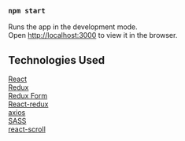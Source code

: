 ### `npm start`

Runs the app in the development mode.<br />
Open [http://localhost:3000](http://localhost:3000) to view it in the browser.

## Technologies Used

[React](https://github.com/facebook/react)<br>
[Redux](https://github.com/reduxjs/redux)<br>
[Redux Form](https://github.com/erikras/redux-form)<br>
[React-redux](https://github.com/reduxjs/react-redux)<br>
[axios](https://github.com/axios/axios)<br>
[SASS](https://sass-lang.com/)<br>
[react-scroll](https://www.npmjs.com/package/react-scroll)
